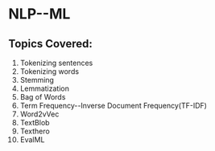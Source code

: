 # NLP--ML

## Topics Covered:

1) Tokenizing sentences
2) Tokenizing words
3) Stemming
4) Lemmatization
5) Bag of Words
6) Term Frequency--Inverse Document Frequency(TF-IDF)
7) Word2vVec
8) TextBlob
9) Texthero
10) EvalML
